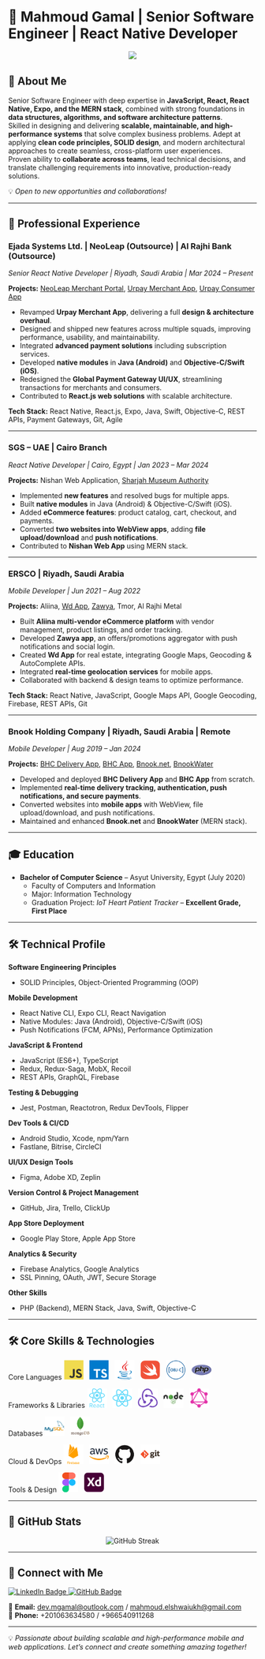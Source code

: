 # 🚀 Mahmoud Gamal | Senior Software Engineer | React Native Developer

<div align="center">
  <img src="https://media.giphy.com/media/M9gbBd9nbDrOTu1Mqx/giphy.gif" width="120"/>
</div>

## 👋 About Me
Senior Software Engineer with deep expertise in **JavaScript, React, React Native, Expo, and the MERN stack**, combined with strong foundations in **data structures, algorithms, and software architecture patterns**.  
Skilled in designing and delivering **scalable, maintainable, and high-performance systems** that solve complex business problems. Adept at applying **clean code principles, SOLID design**, and modern architectural approaches to create seamless, cross-platform user experiences.  
Proven ability to **collaborate across teams**, lead technical decisions, and translate challenging requirements into innovative, production-ready solutions.  

💡 *Open to new opportunities and collaborations!*

---

## 🏢 Professional Experience

### **Ejada Systems Ltd. | NeoLeap (Outsource) | Al Rajhi Bank (Outsource)**  
*Senior React Native Developer | Riyadh, Saudi Arabia | Mar 2024 – Present*  

**Projects:** [NeoLeap Merchant Portal](https://business.neoleap.com.sa/merchant/ar/auth), [Urpay Merchant App](https://play.google.com/store/apps/details?id=com.urpay.merchant&hl=en), [Urpay Consumer App](https://play.google.com/store/search?q=urpay&c=apps&hl=en)  

- Revamped **Urpay Merchant App**, delivering a full **design & architecture overhaul**.  
- Designed and shipped new features across multiple squads, improving performance, usability, and maintainability.  
- Integrated **advanced payment solutions** including subscription services.  
- Developed **native modules** in **Java (Android)** and **Objective-C/Swift (iOS)**.  
- Redesigned the **Global Payment Gateway UI/UX**, streamlining transactions for merchants and consumers.  
- Contributed to **React.js web solutions** with scalable architecture.  

**Tech Stack:** React Native, React.js, Expo, Java, Swift, Objective-C, REST APIs, Payment Gateways, Git, Agile  

---

### **SGS – UAE | Cairo Branch**  
*React Native Developer | Cairo, Egypt | Jan 2023 – Mar 2024*  

**Projects:** Nishan Web Application, [Sharjah Museum Authority](https://www.sharjahmuseums.ae/)  

- Implemented **new features** and resolved bugs for multiple apps.  
- Built **native modules** in Java (Android) & Objective-C/Swift (iOS).  
- Added **eCommerce features**: product catalog, cart, checkout, and payments.  
- Converted **two websites into WebView apps**, adding **file upload/download** and **push notifications**.  
- Contributed to **Nishan Web App** using MERN stack.  

---

### **ERSCO | Riyadh, Saudi Arabia**  
*Mobile Developer | Jun 2021 – Aug 2022*  

**Projects:** Aliina, [Wd App](https://apps.apple.com/ua/app/%D9%85%D9%86%D8%B5%D8%A9-%D9%88%D8%AF-%D8%A7%D9%84%D8%B9%D9%82%D8%A7%D8%B1%D9%8A%D8%A9/id6474127131), [Zawya](https://apps.apple.com/ua/app/zawya-%D8%B2%D9%88%D8%A7%D9%8A%D8%A9/id1661459286), Tmor, Al Rajhi Metal  

- Built **Aliina multi-vendor eCommerce platform** with vendor management, product listings, and order tracking.  
- Developed **Zawya app**, an offers/promotions aggregator with push notifications and social login.  
- Created **Wd App** for real estate, integrating Google Maps, Geocoding & AutoComplete APIs.  
- Integrated **real-time geolocation services** for mobile apps.  
- Collaborated with backend & design teams to optimize performance.  

**Tech Stack:** React Native, JavaScript, Google Maps API, Google Geocoding, Firebase, REST APIs, Git  

---

### **Bnook Holding Company | Riyadh, Saudi Arabia | Remote**  
*Mobile Developer | Aug 2019 – Jan 2024*  

**Projects:** [BHC Delivery App](https://play.google.com/store/apps/details?id=com.bhc.delivery), [BHC App](https://play.google.com/store/search?q=bhc&c=apps), [Bnook.net](https://bnookholding.com/), [BnookWater](http://bnookwater.com/)  

- Developed and deployed **BHC Delivery App** and **BHC App** from scratch.  
- Implemented **real-time delivery tracking, authentication, push notifications, and secure payments**.  
- Converted websites into **mobile apps** with WebView, file upload/download, and push notifications.  
- Maintained and enhanced **Bnook.net** and **BnookWater** (MERN stack).  

---

## 🎓 Education

- **Bachelor of Computer Science** – Asyut University, Egypt (July 2020)  
  - Faculty of Computers and Information  
  - Major: Information Technology  
  - Graduation Project: *IoT Heart Patient Tracker* – **Excellent Grade, First Place**  

---

## 🛠️ Technical Profile  

**Software Engineering Principles**  
- SOLID Principles, Object-Oriented Programming (OOP)  

**Mobile Development**  
- React Native CLI, Expo CLI, React Navigation  
- Native Modules: Java (Android), Objective-C/Swift (iOS)  
- Push Notifications (FCM, APNs), Performance Optimization  

**JavaScript & Frontend**  
- JavaScript (ES6+), TypeScript  
- Redux, Redux-Saga, MobX, Recoil  
- REST APIs, GraphQL, Firebase  

**Testing & Debugging**  
- Jest, Postman, Reactotron, Redux DevTools, Flipper  

**Dev Tools & CI/CD**  
- Android Studio, Xcode, npm/Yarn  
- Fastlane, Bitrise, CircleCI  

**UI/UX Design Tools**  
- Figma, Adobe XD, Zeplin  

**Version Control & Project Management**  
- GitHub, Jira, Trello, ClickUp  

**App Store Deployment**  
- Google Play Store, Apple App Store  

**Analytics & Security**  
- Firebase Analytics, Google Analytics  
- SSL Pinning, OAuth, JWT, Secure Storage  

**Other Skills**  
- PHP (Backend), MERN Stack, Java, Swift, Objective-C  

---
## 🛠️ Core Skills & Technologies  

<div>
  Core Languages
  <img src="https://github.com/devicons/devicon/blob/master/icons/javascript/javascript-original.svg" title="JavaScript" width="40"/> &nbsp;
  <img src="https://github.com/devicons/devicon/blob/master/icons/typescript/typescript-original.svg" title="TypeScript" width="40"/> &nbsp;
  <img src="https://github.com/devicons/devicon/blob/master/icons/java/java-original.svg" title="Java" width="40"/> &nbsp;
  <img src="https://github.com/devicons/devicon/blob/master/icons/swift/swift-original.svg" title="Swift" width="40"/> &nbsp;
  <img src="https://github.com/devicons/devicon/blob/master/icons/objectivec/objectivec-plain.svg" title="Objective-C" width="40"/> &nbsp;
  <img src="https://github.com/devicons/devicon/blob/master/icons/php/php-original.svg" title="PHP" width="40"/> &nbsp;

  Frameworks & Libraries
  <img src="https://github.com/devicons/devicon/blob/master/icons/react/react-original-wordmark.svg" title="React.js" width="40"/> &nbsp;
  <img src="https://github.com/devicons/devicon/blob/master/icons/react/react-original.svg" title="React Native" width="40"/> &nbsp;
  <img src="https://github.com/devicons/devicon/blob/master/icons/redux/redux-original.svg" title="Redux" width="40"/> &nbsp;
  <img src="https://github.com/devicons/devicon/blob/master/icons/nodejs/nodejs-original-wordmark.svg" title="Node.js" width="40"/> &nbsp;
  <img src="https://github.com/devicons/devicon/blob/master/icons/graphql/graphql-plain.svg" title="GraphQL" width="40"/> &nbsp;

  Databases
  <img src="https://github.com/devicons/devicon/blob/master/icons/mysql/mysql-original-wordmark.svg" title="MySQL" width="40"/> &nbsp;
  <img src="https://github.com/devicons/devicon/blob/master/icons/mongodb/mongodb-original-wordmark.svg" title="MongoDB" width="40"/> &nbsp;

  Cloud & DevOps
  <img src="https://github.com/devicons/devicon/blob/master/icons/firebase/firebase-plain-wordmark.svg" title="Firebase" width="40"/> &nbsp;
  <img src="https://github.com/devicons/devicon/blob/master/icons/amazonwebservices/amazonwebservices-original-wordmark.svg" title="AWS" width="40"/> &nbsp;
  <img src="https://github.com/devicons/devicon/blob/master/icons/github/github-original.svg" title="GitHub Actions" width="40"/> &nbsp;
  <img src="https://github.com/devicons/devicon/blob/master/icons/git/git-original-wordmark.svg" title="Git" width="40"/> &nbsp;

  Tools & Design
  <img src="https://github.com/devicons/devicon/blob/master/icons/figma/figma-original.svg" title="Figma" width="40"/> &nbsp;
  <img src="https://github.com/devicons/devicon/blob/master/icons/xd/xd-plain.svg" title="Adobe XD" width="40"/> &nbsp;
</div>


---

## 🌟 GitHub Stats

<div align="center">
  <img src="http://github-readme-streak-stats.herokuapp.com?user=mahmoudgamal92&theme=dark&background=000000" alt="GitHub Streak"/>
</div>

---

## 🔗 Connect with Me

<div id="badges">
  <a href="https://www.linkedin.com/in/mahmoud-gamal-b928aa15b/">
    <img src="https://img.shields.io/badge/LinkedIn-blue?style=for-the-badge&logo=linkedin&logoColor=white" alt="LinkedIn Badge"/>
  </a>
  <a href="https://github.com/mahmoudgamal92">
    <img src="https://img.shields.io/badge/GitHub-000?style=for-the-badge&logo=github&logoColor=white" alt="GitHub Badge"/>
  </a>
</div>

📧 **Email:** dev.mgamal@outlook.com / mahmoud.elshwaiukh@gmail.com  
📱 **Phone:** +201063634580 / +966540911268  

---

💡 *Passionate about building scalable and high-performance mobile and web applications. Let’s connect and create something amazing together!*
